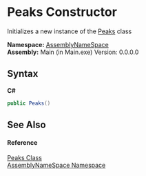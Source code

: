 # Peaks Constructor 
 

Initializes a new instance of the <a href="5805b30f-4551-e768-a21d-d3e82922a626">Peaks</a> class

**Namespace:**&nbsp;<a href="6bcc80ef-5cfd-db5f-1eb2-7297d1c16397">AssemblyNameSpace</a><br />**Assembly:**&nbsp;Main (in Main.exe) Version: 0.0.0.0

## Syntax

**C#**<br />
``` C#
public Peaks()
```


## See Also


#### Reference
<a href="5805b30f-4551-e768-a21d-d3e82922a626">Peaks Class</a><br /><a href="6bcc80ef-5cfd-db5f-1eb2-7297d1c16397">AssemblyNameSpace Namespace</a><br />